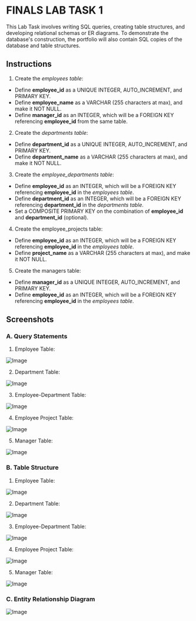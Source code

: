 # FINALS LAB TASK 1
This Lab Task involves writing SQL queries, creating table structures, and developing relational schemas or ER diagrams.  To demonstrate the database's construction, the portfolio will also contain SQL copies of the database and table structures.

## Instructions

1. Create the *employees table*:
- Define **employee_id** as a UNIQUE INTEGER, AUTO_INCREMENT, and PRIMARY KEY.
- Define **employee_name** as a VARCHAR (255 characters at max), and make it NOT NULL.
- Define **manager_id** as an INTEGER, which will be a FOREIGN KEY referencing **employee_id** from the same table.

2. Create the *departments table*:
- Define **department_id** as a UNIQUE INTEGER, AUTO_INCREMENT, and PRIMARY KEY.
- Define **department_name** as a VARCHAR (255 characters at max), and make it NOT NULL.

3. Create the *employee_departments table*:
- Define **employee_id** as an INTEGER, which will be a FOREIGN KEY referencing **employee_id** in the *employees table*.
- Define **department_id** as an INTEGER, which will be a FOREIGN KEY referencing **department_id** in the *departments table*.
- Set a COMPOSITE PRIMARY KEY on the combination of **employee_id** and **department_id** (optional).

4. Create the employee_projects table:
- Define **employee_id** as an INTEGER, which will be a FOREIGN KEY referencing **employee_id** in the *employees table*.
- Define **project_name** as a VARCHAR (255 characters at max), and make it NOT NULL.

5. Create the managers table:
- Define **manager_id** as a UNIQUE INTEGER, AUTO_INCREMENT, and PRIMARY KEY.
- Define **employee_id** as an INTEGER, which will be a FOREIGN KEY referencing **employee_id** in the *employees table*.

## Screenshots
### A. Query Statements

1. Employee Table:

![Image](https://github.com/user-attachments/assets/5c40896b-3ec1-4aa3-9385-30e50efd2716)

2. Department Table:

![Image](https://github.com/user-attachments/assets/90f6d08e-f49c-4999-91c6-d26aa396fa93)

3. Employee-Department Table:

![Image](https://github.com/user-attachments/assets/a6617e7b-45ee-4691-9ab2-dba75686b7cc)

4. Employee Project Table:

![Image](https://github.com/user-attachments/assets/caf8f6a7-c06d-4a46-9c71-34d72330db4e)

5. Manager Table:

![Image](https://github.com/user-attachments/assets/061b1551-7f28-4169-b7d5-8281163c23d4)

### B. Table Structure

1. Employee Table:

![Image](https://github.com/user-attachments/assets/29d85d2e-ddf1-453a-9661-d66dc81947cf)

2. Department Table:

![Image](https://github.com/user-attachments/assets/a4da5424-2c11-4885-86f7-25d4a9478d66)

3. Employee-Department Table:

![Image](https://github.com/user-attachments/assets/b0eff757-edfc-4a95-856e-bf529d57bddf)

4. Employee Project Table:

![Image](https://github.com/user-attachments/assets/71fa586c-1200-4cd2-ac17-4cf670c78d97)

5. Manager Table:

![Image](https://github.com/user-attachments/assets/38ae7a3c-a86c-4dc5-8fdd-7e559dad43c0)

### C. Entity Relationship Diagram

![Image](https://github.com/user-attachments/assets/e45aef6e-f964-427e-8195-e4174bcaa0d1)
